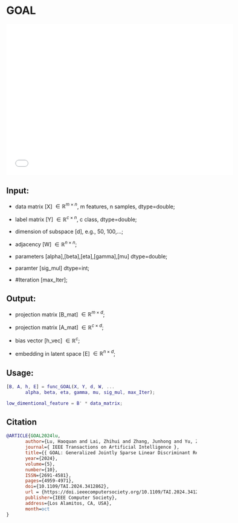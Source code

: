 # GOAL

<embed src="./overview.pdf" width="600" height="400" type="application/pdf">

## Input:

- data matrix [X] $\in \mathbb{R}^{m \times n}$, m features, n samples, dtype=double;

- label matrix [Y] $\in \mathbb{R}^{c \times n}$, c class, dtype=double;

- dimension of subspace [d], e.g., 50, 100,...;

- adjacency [W] $\in \mathbb{R}^{n \times n}$;

- parameters [alpha],[beta],[eta],[gamma],[mu] dtype=double;

- paramter [sig_mul] dtype=int;

- #Iteration [max_Iter];
       
## Output: 
        
- projection matrix [B_mat] $\in \mathbb{R}^{m \times d}$;

- projection matrix [A_mat] $\in \mathbb{R}^{c \times d}$;

- bias vector [h_vec] $\in \mathbb{R}^c$;

- embedding in latent space [E] $\in \mathbb{R}^{n \times d}$;
        
## Usage: 

```matlab
[B, A, h, E] = func_GOAL(X, Y, d, W, ...
       alpha, beta, eta, gamma, mu, sig_mul, max_Iter);

low_dimentional_feature = B' * data_matrix;
```

## Citation
```bib
@ARTICLE{GOAL2024lu,
       author={Lu, Haoquan and Lai, Zhihui and Zhang, Junhong and Yu, Zhuozhen and Wen, Jiajun},
       journal={ IEEE Transactions on Artificial Intelligence },
       title={{ GOAL: Generalized Jointly Sparse Linear Discriminant Regression for Feature Extraction }},
       year={2024},
       volume={5},
       number={10},
       ISSN={2691-4581},
       pages={4959-4971},
       doi={10.1109/TAI.2024.3412862},
       url = {https://doi.ieeecomputersociety.org/10.1109/TAI.2024.3412862},
       publisher={IEEE Computer Society},
       address={Los Alamitos, CA, USA},
       month=oct
}
```

